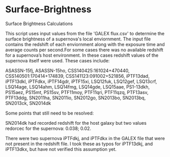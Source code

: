 # Surface-Brightness
Surface Brightness Calculations

This script uses input values from the file 'GALEX flux.csv' to determine the surface brightness of a supernova's local enviornment. The input file contains the redshift of each enviornment along with the exposure time and average counts per second.For some cases there was no available redshift for a supernova’s host environment. In these cases redshift values of the supernova itself were used. These cases include:

ASASSN-15fj,
ASASSN-15ho,
CSS140425:161024+470440,
CSS140501:170414+174839,
CSS141123:091002+521856,
iPTF13dad,
iPTF13dkl,
iPTFdkx,
iPTF14gdr,
iPTF15xi,
LSQ12fuk,
LSQ12gef,
LSQ13crf,
LSQ14age,
LSQ14ahm,
LSQ14fmg,
LSQ14gde,
LSQ15aae,
PS1-13dkh,
PS15aez,
PS15mt,
PS15sv,
PTF11moy,
PTF11qri,
PTF11qzq,
PTF13asv,
PTF13ddg,
SN2011ha,
SN2011io,
SN2012go,
SN2013bo,
SN2013bq,
SN2013ck,
SN2014dk


Some points that still need to be resolved:

SN2014dk had recorded redshift for the host galaxy but two values redorcec for the supernova: 0.038; 0.02.

There were two supernova iPTFdkj, and iPTFdkx in the GALEX file that were not present in the redshift file. I took these as typos for iPTF13dkj, and iPTF13dkx, but have not verified this assumption yet.
